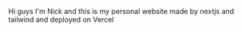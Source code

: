 Hi guys I'm Nick and this is my personal website made by nextjs and tailwind and deployed on Vercel

